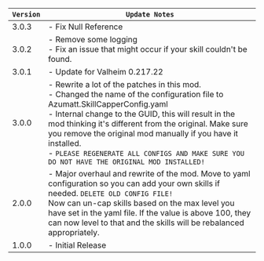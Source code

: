 | `Version` | `Update Notes`                                                                                                                                                                                                                                                                                                                                                                                                       |
|-----------|----------------------------------------------------------------------------------------------------------------------------------------------------------------------------------------------------------------------------------------------------------------------------------------------------------------------------------------------------------------------------------------------------------------------|
| 3.0.3     | - Fix Null Reference                                                                                                                                                                                                                                                                                                                                                                                                 |
| 3.0.2     | - Remove some logging<br/> - Fix an issue that might occur if your skill couldn't be found.                                                                                                                                                                                                                                                                                                                          |
| 3.0.1     | - Update for Valheim 0.217.22                                                                                                                                                                                                                                                                                                                                                                                        |
| 3.0.0     | - Rewrite a lot of the patches in this mod.<br/> - Changed the name of the configuration file to Azumatt.SkillCapperConfig.yaml<br/> - Internal change to the GUID, this will result in the mod thinking it's different from the original. Make sure you remove the original mod manually if you have it installed.<br/> - `PLEASE REGENERATE ALL CONFIGS AND MAKE SURE YOU DO NOT HAVE THE ORIGINAL MOD INSTALLED!` |
| 2.0.0     | - Major overhaul and rewrite of the mod. Move to yaml configuration so you can add your own skills if needed. `DELETE OLD CONFIG FILE!`<br/>Now can un-cap skills based on the max level you have set in the yaml file. If the value is above 100, they can now level to that and the skills will be rebalanced appropriately.                                                                                       |
| 1.0.0     | - Initial Release                                                                                                                                                                                                                                                                                                                                                                                                    |